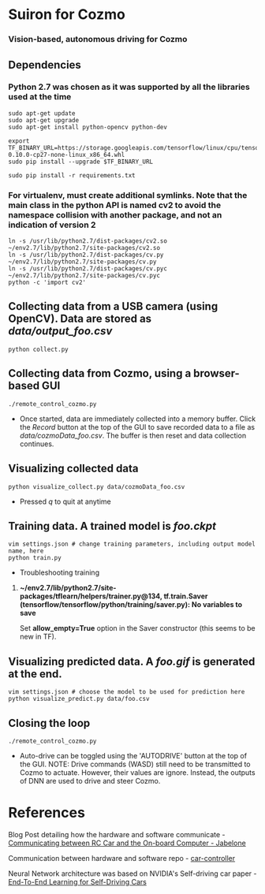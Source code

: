 # Suiron for Cozmo
### Vision-based, autonomous driving for Cozmo

<!--
### Prediction visualization (green = actual, blue = prediction)
![](https://thumbs.gfycat.com/DarlingForkedAcaciarat-size_restricted.gif)

### Click the video below to see it in action!
[![IMAGE ALT TEXT](http://img.youtube.com/vi/tFwCyHdAWf0/0.jpg)](https://youtu.be/tFwCyHdAWf0 "Machine Learning Car")
-->

## Dependencies
### __Python 2.7__ was chosen as it was supported by all the libraries used at the time
```
sudo apt-get update
sudo apt-get upgrade
sudo apt-get install python-opencv python-dev

export TF_BINARY_URL=https://storage.googleapis.com/tensorflow/linux/cpu/tensorflow-0.10.0-cp27-none-linux_x86_64.whl
sudo pip install --upgrade $TF_BINARY_URL

sudo pip install -r requirements.txt
```

### For virtualenv, must create additional symlinks. Note that the main class in the python API is named cv2 to avoid the namespace collision with another package, and not an indication of version 2
```
ln -s /usr/lib/python2.7/dist-packages/cv2.so ~/env2.7/lib/python2.7/site-packages/cv2.so
ln -s /usr/lib/python2.7/dist-packages/cv.py ~/env2.7/lib/python2.7/site-packages/cv.py
ln -s /usr/lib/python2.7/dist-packages/cv.pyc ~/env2.7/lib/python2.7/site-packages/cv.pyc
python -c 'import cv2'
```

## Collecting data from a USB camera (using OpenCV). Data are stored as *data/output_foo.csv*
```
python collect.py
```

## Collecting data from Cozmo, using a browser-based GUI
```
./remote_control_cozmo.py
```
* Once started, data are immediately collected into a memory buffer. Click the *Record* button at the top of the GUI to save recorded data to a file as *data/cozmoData_foo.csv*. The buffer is then reset and data collection continues.


## Visualizing collected data
```
python visualize_collect.py data/cozmoData_foo.csv
```
* Pressed *q* to quit at anytime

## Training data. A trained model is *foo.ckpt*
```
vim settings.json # change training parameters, including output model name, here
python train.py
```

* Troubleshooting training
1. __~/env2.7/lib/python2.7/site-packages/tflearn/helpers/trainer.py@134, tf.train.Saver (tensorflow/tensorflow/python/training/saver.py): No variables to save__

    Set __allow_empty=True__ option in the Saver constructor (this seems to be new in TF).

## Visualizing predicted data. A *foo.gif* is generated at the end.
```
vim settings.json # choose the model to be used for prediction here
python visualize_predict.py data/foo.csv
```

## Closing the loop
```
./remote_control_cozmo.py
```
* Auto-drive can be toggled using the 'AUTODRIVE' button at the top of the GUI. NOTE: Drive commands (WASD) still need to be transmitted to Cozmo to actuate. However, their values are ignore. Instead, the outputs of DNN are used to drive and steer Cozmo.

# References

Blog Post detailing how the hardware and software communicate - [Communicating between RC Car and the On-board Computer - Jabelone](http://jabelone.com.au/blog/make-autonomous-car-code-included/)

Communication between hardware and software repo - [car-controller](https://github.com/jabelone/car-controller)

Neural Network architecture was based on NVIDIA's Self-driving car paper - [End-To-End Learning for Self-Driving Cars](https://arxiv.org/pdf/1604.07316v1.pdf)
